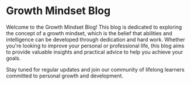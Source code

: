 # Growth Mindset Blog

Welcome to the Growth Mindset Blog! This blog is dedicated to exploring the concept of a growth mindset, which is the belief that abilities and intelligence can be developed through dedication and hard work.  Whether you're looking to improve your personal or professional life, this blog aims to provide valuable insights and practical advice to help you achieve your goals.

Stay tuned for regular updates and join our community of lifelong learners committed to personal growth and development.